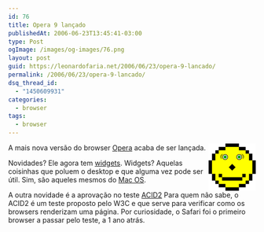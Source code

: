 ```yaml
---
id: 76
title: Opera 9 lançado
publishedAt: 2006-06-23T13:45:41-03:00
type: Post
ogImage: /images/og-images/76.png
layout: post
guid: https://leonardofaria.net/2006/06/23/opera-9-lancado/
permalink: /2006/06/23/opera-9-lancado/
dsq_thread_id:
  - "1450609931"
categories:
  - browser
tags:
  - browser
---
```

<img src="/wp-content/uploads/2006/06/Reference.thumbnail.png" align="right" alt="Esse é o teste ACID2" />A mais nova versão do browser [Opera](http://opera.com/index.dml) acaba de ser lançada.

Novidades? Ele agora tem [widgets](http://widgets.opera.com/). Widgets? Aquelas coisinhas que poluem o desktop e que alguma vez pode ser útil. Sim, são aqueles mesmos do [Mac OS](http://www.apple.com/downloads/dashboard/).

A outra novidade é a aprovação no teste [ACID2](http://en.wikipedia.org/wiki/Acid2) Para quem não sabe, o ACID2 é um teste proposto pelo W3C e que serve para verificar como os browsers renderizam uma página. Por curiosidade, o Safari foi o primeiro browser a passar pelo teste, a 1 ano atrás.
